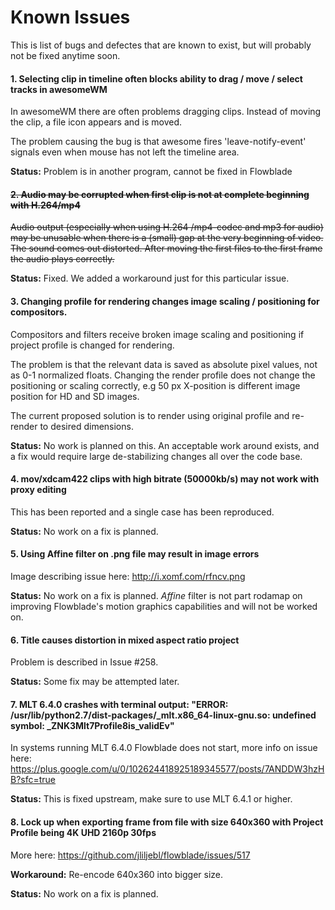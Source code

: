 # Known Issues

This is list of bugs and defectes that are known to exist, but will probably not be fixed anytime soon.

#### 1. Selecting clip in timeline often blocks ability to drag / move / select tracks in awesomeWM

In awesomeWM there are often problems dragging clips. Instead of moving the clip, a file icon appears and is moved. 

The problem causing the bug is that awesome fires 'leave-notify-event' signals even when mouse has not left the timeline area.

**Status:** Problem is in another program, cannot be fixed in Flowblade

#### ~~2. Audio may be corrupted when first clip is not at complete beginning with H.264/mp4~~

~~Audio output (especially when using H.264 /mp4-codec and mp3 for audio) may be unusable when there is a (small) gap at the very beginning of video. The sound comes out distorted. After moving the first files to the first frame the audio plays correctly.~~

**Status:** Fixed. We added a workaround just for this particular issue.

#### 3. Changing profile for rendering changes image scaling / positioning for compositors.

Compositors and filters receive broken image scaling and positioning if project profile is changed for rendering.

The problem is that the relevant data is saved as absolute pixel values, not as 0-1 normalized floats. Changing the render profile does not change the positioning or scaling correctly, e.g 50 px X-position is different image position for HD and SD images.

The current proposed solution is to render using original profile and re-render to desired dimensions.

**Status:** No work is planned on this. An acceptable work around exists, and a fix would require large de-stabilizing changes all over the code base.

#### 4. mov/xdcam422 clips with high bitrate  (50000kb/s) may not work with proxy editing
This has been reported and a single case has been reproduced.

**Status:** No work on a fix is planned.

#### 5. Using Affine filter on .png file may result in image errors 
Image describing issue here: http://i.xomf.com/rfncv.png

**Status:** No work on a fix is planned. *Affine* filter is not part rodamap on improving Flowblade's motion graphics capabilities and will not be worked on.


#### 6. Title causes distortion in mixed aspect ratio project

Problem is described in Issue #258.

**Status:** Some fix may be attempted later.

#### 7. MLT 6.4.0 crashes with terminal output: "ERROR: /usr/lib/python2.7/dist-packages/_mlt.x86_64-linux-gnu.so: undefined symbol: _ZNK3Mlt7Profile8is_validEv"

In systems running MLT 6.4.0 Flowblade does not start, more info on issue here: https://plus.google.com/u/0/102624418925189345577/posts/7ANDDW3hzHB?sfc=true

**Status:** This is fixed upstream, make sure to use MLT 6.4.1 or higher.


#### 8. Lock up when exporting frame from file with size 640x360 with Project Profile being 4K UHD 2160p 30fps

More here: https://github.com/jliljebl/flowblade/issues/517

**Workaround:** Re-encode 640x360 into bigger size.

**Status:** No work on a fix is planned.
